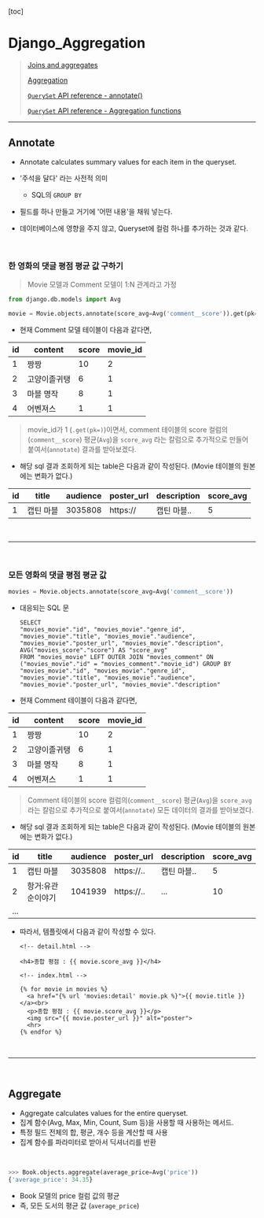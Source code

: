 [toc]

# Django_Aggregation

> [Joins and aggregates](https://docs.djangoproject.com/en/3.1/topics/db/aggregation/#joins-and-aggregates)
>
> [Aggregation](https://docs.djangoproject.com/en/3.1/topics/db/aggregation/#aggregation)
>
> [`QuerySet` API reference - annotate()](https://docs.djangoproject.com/ko/3.1/ref/models/querysets/#annotate)
>
> [`QuerySet` API reference - Aggregation functions](https://docs.djangoproject.com/ko/3.1/ref/models/querysets/#aggregation-functions)

---

## Annotate

- Annotate calculates summary values for each item in the queryset.
- '주석을 달다' 라는 사전적 의미

  - SQL의 `GROUP BY`

- 필드를 하나 만들고 거기에 '어떤 내용'을 채워 넣는다.
- 데이터베이스에 영향을 주지 않고, Queryset에 컬럼 하나를 추가하는 것과 같다.

<br>

### 한 영화의 댓글 평점 평균 값 구하기

> Movie 모델과 Comment 모델이 1:N 관계라고 가정

```python
from django.db.models import Avg

movie = Movie.objects.annotate(score_avg=Avg('comment__score')).get(pk=movies_pk)
```

- 현재 Comment 모델 테이블이 다음과 같다면,

| id  | content      | score | movie_id |
| --- | ------------ | ----- | -------- |
| 1   | 짱짱         | 10    | 2        |
| 2   | 고양이졸귀탱 | 6     | 1        |
| 3   | 마블 명작    | 8     | 1        |
| 4   | 어벤져스     | 1     | 1        |

> movie_id가 1 (`.get(pk=)`)이면서, comment 테이블의 score 컬럼의(`comment__score`) 평균(`Avg`)을 `score_avg` 라는 칼럼으로 추가적으로 만들어 붙여서(`annotate`) 결과를 받아보겠다.

- 해당 sql 결과 조회하게 되는 table은 다음과 같이 작성된다. (Movie 테이블의 원본에는 변화가 없다.)

| id  | title     | audience | poster_url | description | score_avg |
| --- | --------- | -------- | ---------- | ----------- | --------- |
| 1   | 캡틴 마블 | 3035808  | https://   | 캡틴 마블.. | 5         |

<br>

---

<br>

### 모든 영화의 댓글 평점 평균 값

```python
movies = Movie.objects.annotate(score_avg=Avg('comment__score'))
```

- 대응되는 SQL 문

  ```sqlite
  SELECT
  "movies_movie"."id", "movies_movie"."genre_id", "movies_movie"."title", "movies_movie"."audience", "movies_movie"."poster_url", "movies_movie"."description", AVG("movies_score"."score") AS "score_avg"
  FROM "movies_movie" LEFT OUTER JOIN "movies_comment" ON ("movies_movie"."id" = "movies_comment"."movie_id") GROUP BY "movies_movie"."id", "movies_movie"."genre_id", "movies_movie"."title", "movies_movie"."audience", "movies_movie"."poster_url", "movies_movie"."description"
  ```

* 현재 Comment 테이블이 다음과 같다면,

| id  | content      | score | movie_id |
| --- | ------------ | ----- | -------- |
| 1   | 짱짱         | 10    | 2        |
| 2   | 고양이졸귀탱 | 6     | 1        |
| 3   | 마블 명작    | 8     | 1        |
| 4   | 어벤져스     | 1     | 1        |

> Comment 테이블의 score 컬럼의(`comment__score`) 평균(`Avg`)을 `score_avg` 라는 칼럼으로 추가적으로 붙여서(`annotate`) 모든 데이터의 결과를 받아보겠다.

- 해당 sql 결과 조회하게 되는 table은 다음과 같이 작성된다. (Movie 테이블의 원본에는 변화가 없다.)

| id  | title             | audience | poster_url | description | score_avg |
| --- | ----------------- | -------- | ---------- | ----------- | --------- |
| 1   | 캡틴 마블         | 3035808  | https://.. | 캡틴 마블.. | 5         |
| 2   | 항거:유관순이야기 | 1041939  | https://.. | ...         | 10        |
| ... |                   |          |            |             |           |

- 따라서, 템플릿에서 다음과 같이 작성할 수 있다.

  ```django
  <!-- detail.html -->
  
  <h4>종합 평점 : {{ movie.score_avg }}</h4>
  ```

  ```django
  <!-- index.html -->
  
  {% for movie in movies %}
    <a href="{% url 'movies:detail' movie.pk %}">{{ movie.title }}</a><br>
    <p>종합 평점 : {{ movie.score_avg }}</p>
    <img src="{{ movie.poster_url }}" alt="poster">
    <hr>
  {% endfor %}
  ```

<br>

---

<br>

## Aggregate

- Aggregate calculates values for the entire queryset.
- 집계 함수(Avg, Max, Min, Count, Sum 등)을 사용할 때 사용하는 메서드.
- 특정 필드 전체의 합, 평균, 개수 등을 계산할 때 사용
- 집계 함수를 파라미터로 받아서 딕셔너리를 반환

<br>

```python
>>> Book.objects.aggregate(average_price=Avg('price'))
{'average_price': 34.35}
```

- Book 모델의 price 컬럼 값의 평균
- 즉, 모든 도서의 평균 값 (`average_price`)